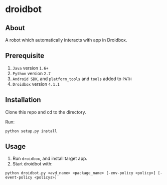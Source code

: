 # droidbot

## About
A robot which automatically interacts with app in Droidbox.

## Prerequisite

1. `Java` version `1.6+`
2. `Python` version `2.7`
3. `Android SDK`, and `platform_tools` and `tools` added to `PATH`
4. `Droidbox` version `4.1.1`

## Installation

Clone this repo and cd to the directory.

Run:

```shell
python setup.py install
```

## Usage

1. Run `droidbox`, and install target app.
2. Start droidbot with:

```shell
python droidbot.py <avd_name> <package_name> [-env-policy <policy>] [-event-policy <policys>]
```
